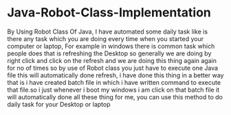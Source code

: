 # Java-Robot-Class-Implementation
By Using Robot Class Of Java, I have automated some daily task like is there any task which you are doing every time when you started your computer or laptop, For example in windows there is common task which people does that is refreshing the Desktop so generally we are doing by right click and click on the refresh and we are doing this thing again again for no of times so by use of Robot class you just have to execute one Java file this will automatically done refresh, i have done this thing in a better way that is i have created batch file in which i have written command to execute that file.so i just whenever i boot my windows i am click on that batch file it will automatically done all these thing for me, you can use this method to do daily task for your Desktop or laptop
